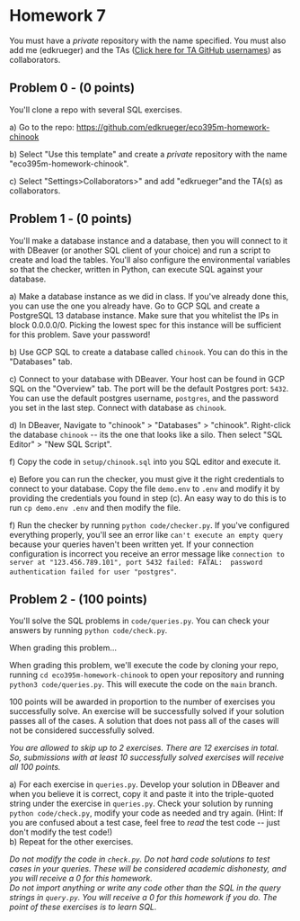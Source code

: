 # Homework 7
You must have a _private_ repository with the name specified. You must also add me (edkrueger) and the TAs ([Click here for TA GitHub usernames](/ta-githubs.txt)) as collaborators.  

## Problem 0 - (0 points)
You'll clone a repo with several SQL exercises.

a) Go to the repo: https://github.com/edkrueger/eco395m-homework-chinook  

b) Select "Use this template" and create a _private_ repository with the name "eco395m-homework-chinook".  

c) Select "Settings>Collaborators>" and add "edkrueger"and the TA(s) as collaborators.  

## Problem 1 - (0 points)

You'll make a database instance and a database, then you will connect to it with DBeaver (or another SQL client of your choice) and run a script to create and load the tables. You'll also configure the environmental variables so that the checker, written in Python, can execute SQL against your database.

a) Make a database instance as we did in class. If you've already done this, you can use the one you already have. Go to GCP SQL and create a PostgreSQL 13 database instance. Make sure that you whitelist the IPs in block 0.0.0.0/0. Picking the lowest spec for this instance will be sufficient for this problem. Save your password!  

b) Use GCP SQL to create a database called `chinook`. You can do this in the "Databases" tab.

c) Connect to your database with DBeaver. Your host can be found in GCP SQL on the "Overview" tab. The port will be the default Postgres port: `5432`. You can use the default postgres username, `postgres`, and the password you set in the last step. Connect with database as `chinook`.

d) In DBeaver, Navigate to "chinook" > "Databases" > "chinook". Right-click the database `chinook` -- its the one that looks like a silo. Then select "SQL Editor" > "New SQL Script".

f) Copy the code in `setup/chinook.sql` into you SQL editor and execute it.

e) Before you can run the checker, you must give it the right credentials to connect to your database. Copy the file `demo.env` to `.env` and modify it by providing the credentials you found in step (c). An easy way to do this is to run `cp demo.env .env` and then modify the file.  

f) Run the checker by running `python code/checker.py`. If you've configured everything properly, you'll see an error like `can't execute an empty query` because your queries haven't been written yet. If your connection configuration is incorrect you receive an error message like `connection to server at "123.456.789.101", port 5432 failed: FATAL:  password authentication failed for user "postgres"`.

## Problem 2 - (100 points)
You'll solve the SQL problems in `code/queries.py`. You can check your answers by running `python code/check.py`.

When grading this problem...  

When grading this problem, we'll execute the code by cloning your repo, running `cd eco395m-homework-chinook` to open your repository and running `python3 code/queries.py`. This will execute the code on the `main` branch.  

100 points will be awarded in proportion to the number of exercises you successfully solve. An exercise will be successfully solved if your solution passes all of the cases. A solution that does not pass all of the cases will not be considered successfully solved.  

_You are allowed to skip up to 2 exercises. There are 12 exercises in total. So, submissions with at least 10 successfully solved exercises will receive all 100 points._  

a) For each exercise in `queries.py`. Develop your solution in DBeaver and when you believe it is correct, copy it and paste it into the triple-quoted string under the exercise in `queries.py`. Check your solution by running `python code/check.py`, modify your code as needed and try again. (Hint: If you are confused about a test case, feel free to _read_ the test code -- just don't modify the test code!)  
b) Repeat for the other exercises.

_Do not modify the code in `check.py`. Do not hard code solutions to test cases in your queries. These will be considered academic dishonesty, and you will receive a 0 for this homework._  
_Do not import anything or write any code other than the SQL in the query strings in `query.py`. You will receive a 0 for this homework if you do. The point of these exercises is to learn SQL._  
